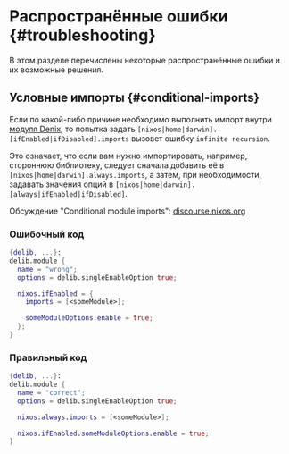 # Распространённые ошибки {#troubleshooting}
В этом разделе перечислены некоторые распространённые ошибки и их возможные решения.

## Условные импорты {#conditional-imports}
Если по какой-либо причине необходимо выполнить импорт внутри [модуля Denix](/ru/modules/introduction), то попытка задать `[nixos|home|darwin].[ifEnabled|ifDisabled].imports` вызовет ошибку `infinite recursion`.

Это означает, что если вам нужно импортировать, например, стороннюю библиотеку, следует сначала добавить её в `[nixos|home|darwin].always.imports`, а затем, при необходимости, задавать значения опций в `[nixos|home|darwin].[always|ifEnabled|ifDisabled]`.

Обсуждение "Conditional module imports": [discourse.nixos.org](https://discourse.nixos.org/t/conditional-module-imports/34863)

### Ошибочный код
```nix
{delib, ...}:
delib.module {
  name = "wrong";
  options = delib.singleEnableOption true;

  nixos.ifEnabled = {
    imports = [<someModule>];

    someModuleOptions.enable = true;
  };
}
```

### Правильный код
```nix
{delib, ...}:
delib.module {
  name = "correct";
  options = delib.singleEnableOption true;

  nixos.always.imports = [<someModule>];

  nixos.ifEnabled.someModuleOptions.enable = true;
}
```